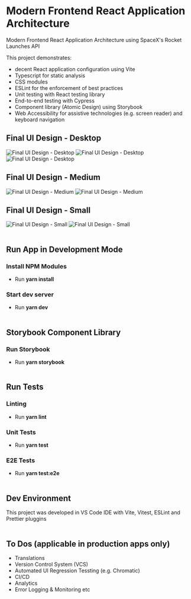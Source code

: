 # Modern Frontend React Application Architecture

Modern Frontend React Application Architecture using SpaceX's Rocket Launches API

This project demonstrates:
- decent React application configuration using Vite
- Typescript for static analysis
- CSS modules
- ESLint for the enforcement of best practices
- Unit testing with React testing library
- End-to-end testing with Cypress
- Component library (Atomic Design) using Storybook
- Web Accessibility for assistive technologies (e.g. screen reader) and keyboard navigation

## **Final UI Design - Desktop**

![Final UI Design - Desktop](designs/desktop.png)
![Final UI Design - Desktop](designs/desktop-complete.png)
![Final UI Design - Desktop](designs/desktop-error.png)

## **Final UI Design - Medium**

![Final UI Design - Medium](designs/medium.png)
![Final UI Design - Medium](designs/medium-error.png)

## **Final UI Design - Small**

![Final UI Design - Small](designs/small.png)
![Final UI Design - Small](designs/small-error.png)
<br><br>

## Run App in Development Mode

### Install NPM Modules

- Run **yarn install**

### Start dev server

- Run **yarn dev**
  <br><br>

## Storybook Component Library

### Run Storybook

- Run **yarn storybook**
  <br><br>

## Run Tests

### Linting

- Run **yarn lint**

### Unit Tests

- Run **yarn test**

### E2E Tests

- Run **yarn test:e2e**
  <br><br>

## Dev Environment

This project was developed in VS Code IDE with Vite, Vitest, ESLint and Prettier pluggins
<br><br>

## To Dos (applicable in production apps only)

- Translations
- Version Control System (VCS)
- Automated UI Regression Tessting (e.g. Chromatic)
- CI/CD
- Analytics
- Error Logging & Monitoring etc
